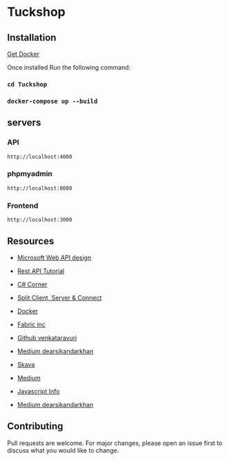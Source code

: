 
# Tuckshop

## Installation

[Get Docker](https://docs.docker.com/get-docker/)

Once installed Run the following command:

### `cd Tuckshop`

### `docker-compose up --build`

## servers

### API
`http://localhost:4000`

### phpmyadmin
`http://localhost:8080`

### Frontend
`http://localhost:3000`

## Resources

* [Microsoft Web API design](https://docs.microsoft.com/en-us/azure/architecture/best-practices/api-design)
* [Rest API Tutorial](https://restfulapi.net/rest-api-design-tutorial-with-example/)
* [C# Corner](https://www.c-sharpcorner.com/article/web-api-design-principles-or-web-api-design-guidelines/)

* [Split Client, Server & Connect](https://www.freecodecamp.org/news/create-a-react-frontend-a-node-express-backend-and-connect-them-together-c5798926047c/)
* [Docker](https://docs.docker.com/network/network-tutorial-standalone/)
* [Fabric inc](https://resources.fabric.inc/answers/ecommerce-microservices-architecture)
* [Github venkataravuri](https://github.com/venkataravuri/e-commerce-microservices-sample)
* [Medium dearsikandarkhan](https://dearsikandarkhan.medium.com/microservices-architecture-for-e-commerce-f8b49270e72f)
* [Skava](https://www.skava.com/ecommerce-microservices-for-innovation/#business-to-business-microservices)

* [Medium](https://darifnemma.medium.com/how-to-interact-with-mysql-database-using-async-await-promises-in-node-js-9e6c81b683da)
* [Javascript Info](https://javascript.info/import-export)
* [Medium dearsikandarkhan](https://ccoenraets.github.io/es6-tutorial/classes/)

## Contributing
Pull requests are welcome. For major changes, please open an issue first to discuss what you would like to change.